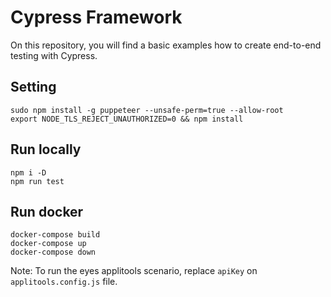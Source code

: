 # Cypress Framework
On this repository, you will find a basic examples how to create end-to-end testing with Cypress.

## Setting
```shell script
sudo npm install -g puppeteer --unsafe-perm=true --allow-root
export NODE_TLS_REJECT_UNAUTHORIZED=0 && npm install
```

## Run locally
```shell script
npm i -D
npm run test
```

## Run docker
```shell script
docker-compose build
docker-compose up
docker-compose down
```

Note:
To run the eyes applitools scenario, replace `apiKey` on `applitools.config.js` file.

